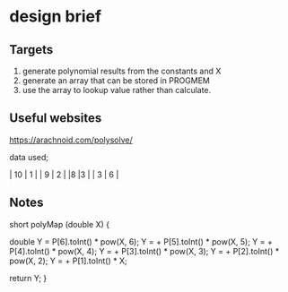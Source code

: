 # design brief

## Targets

1. generate polynomial results from the constants and X
2. generate an array that can be stored in PROGMEM
3. use the array to lookup value rather than calculate.

## Useful websites

<https://arachnoid.com/polysolve/>

data used;



| 10 | 1 |
| 9   | 2 |
|8  |3 |
| 3 | 6 |

## Notes

short polyMap (double X) {

double Y = P[6].toInt() * pow(X, 6);
 Y = + P[5].toInt() * pow(X, 5);
 Y = + P[4].toInt() * pow(X, 4);
 Y = + P[3].toInt() * pow(X, 3);
 Y = + P[2].toInt() * pow(X, 2);
 Y = + P[1].toInt() * X;

  return Y;
}
